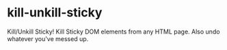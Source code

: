 # kill-unkill-sticky
Kill/Unkill Sticky! Kill Sticky DOM elements from any HTML page. Also undo whatever you've messed up.
